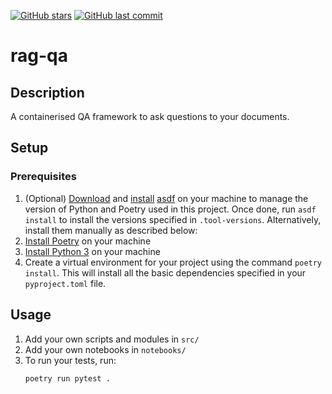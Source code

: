 [![GitHub stars](https://img.shields.io/github/stars/ruankie/rag-qa)](https://github.com/ruankie/rag-qa/stargazers)
[![GitHub last commit](https://img.shields.io/github/last-commit/ruankie/rag-qa)](https://github.com/ruankie/rag-qa/commits/main)

# rag-qa

## Description

A containerised QA framework to ask questions to your documents.

## Setup

### Prerequisites
1. (Optional) [Download](https://asdf-vm.com/guide/getting-started.html#_2-download-asdf) and [install](https://asdf-vm.com/guide/getting-started.html#_3-install-asdf) [asdf](https://asdf-vm.com/) on your machine to manage the version of Python and Poetry used in this project. Once done, run `asdf install` to install the versions specified in `.tool-versions`. Alternatively, install them manually as described below:
2. [Install Poetry](https://python-poetry.org/docs/#installation) on your machine
3. [Install Python 3](https://www.python.org/downloads/) on your machine
4. Create a virtual environment for your project using the command `poetry install`. This will install all the basic dependencies specified in your `pyproject.toml` file.

## Usage
1. Add your own scripts and modules in `src/`
2. Add your own notebooks in `notebooks/`
3. To run your tests, run:
    ```shell
    poetry run pytest .
    ```
